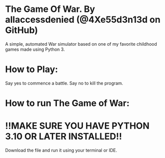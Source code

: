# The Game Of War. By allaccessdenied (@4Xe55d3n13d on GitHub)
A simple, automated War simulator based on one of my favorite childhood games made using Python 3.
# 
# How to Play:
Say yes to commence a battle. Say no to kill the program.
# 
# How to run The Game of War:
# !!MAKE SURE YOU HAVE PYTHON 3.10 OR LATER INSTALLED!!
Download the file and run it using your terminal or IDE.
